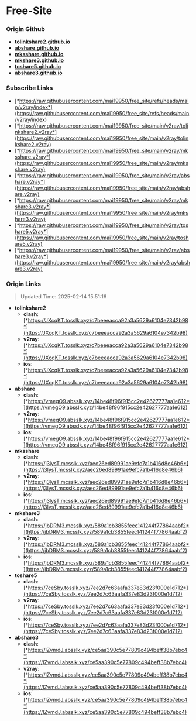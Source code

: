 # Free-Site

### Origin Github

- [**tolinkshare2.github.io**](https://github.com/tolinkshare2/tolinkshare2.github.io)
- [**abshare.github.io**](https://github.com/abshare/abshare.github.io)
- [**mksshare.github.io**](https://github.com/mksshare/mksshare.github.io)
- [**mkshare3.github.io**](https://github.com/mkshare3/mkshare3.github.io)
- [**toshare5.github.io**](https://github.com/toshare5/toshare5.github.io)
- [**abshare3.github.io**](https://github.com/abshare3/abshare3.github.io)

### Subscribe Links

- [*https://raw.githubusercontent.com/mai19950/free_site/refs/heads/main/v2ray/index*](https://raw.githubusercontent.com/mai19950/free_site/refs/heads/main/v2ray/index)
- [*https://raw.githubusercontent.com/mai19950/free_site/main/v2ray/tolinkshare2.v2ray*](https://raw.githubusercontent.com/mai19950/free_site/main/v2ray/tolinkshare2.v2ray)
- [*https://raw.githubusercontent.com/mai19950/free_site/main/v2ray/mksshare.v2ray*](https://raw.githubusercontent.com/mai19950/free_site/main/v2ray/mksshare.v2ray)
- [*https://raw.githubusercontent.com/mai19950/free_site/main/v2ray/abshare.v2ray*](https://raw.githubusercontent.com/mai19950/free_site/main/v2ray/abshare.v2ray)
- [*https://raw.githubusercontent.com/mai19950/free_site/main/v2ray/mkshare3.v2ray*](https://raw.githubusercontent.com/mai19950/free_site/main/v2ray/mkshare3.v2ray)
- [*https://raw.githubusercontent.com/mai19950/free_site/main/v2ray/toshare5.v2ray*](https://raw.githubusercontent.com/mai19950/free_site/main/v2ray/toshare5.v2ray)
- [*https://raw.githubusercontent.com/mai19950/free_site/main/v2ray/abshare3.v2ray*](https://raw.githubusercontent.com/mai19950/free_site/main/v2ray/abshare3.v2ray)

### Origin Links

> Updated Time: 2025-02-14 15:51:16

- **tolinkshare2**
  - **clash**: [*https://JXcqKT.tosslk.xyz/c7beeeacca92a3a5629a6104e7342b98*](https://JXcqKT.tosslk.xyz/c7beeeacca92a3a5629a6104e7342b98)
  - **v2ray**: [*https://JXcqKT.tosslk.xyz/c7beeeacca92a3a5629a6104e7342b98*](https://JXcqKT.tosslk.xyz/c7beeeacca92a3a5629a6104e7342b98)
  - **ios**: [*https://JXcqKT.tosslk.xyz/c7beeeacca92a3a5629a6104e7342b98*](https://JXcqKT.tosslk.xyz/c7beeeacca92a3a5629a6104e7342b98)
- **abshare**
  - **clash**: [*https://vmegO9.absslk.xyz/14be48f96f915cc2e42627777aa1e612*](https://vmegO9.absslk.xyz/14be48f96f915cc2e42627777aa1e612)
  - **v2ray**: [*https://vmegO9.absslk.xyz/14be48f96f915cc2e42627777aa1e612*](https://vmegO9.absslk.xyz/14be48f96f915cc2e42627777aa1e612)
  - **ios**: [*https://vmegO9.absslk.xyz/14be48f96f915cc2e42627777aa1e612*](https://vmegO9.absslk.xyz/14be48f96f915cc2e42627777aa1e612)
- **mksshare**
  - **clash**: [*https://j3lysT.mcsslk.xyz/aec26ed89991ae9efc7a1b416d8e46b6*](https://j3lysT.mcsslk.xyz/aec26ed89991ae9efc7a1b416d8e46b6)
  - **v2ray**: [*https://j3lysT.mcsslk.xyz/aec26ed89991ae9efc7a1b416d8e46b6*](https://j3lysT.mcsslk.xyz/aec26ed89991ae9efc7a1b416d8e46b6)
  - **ios**: [*https://j3lysT.mcsslk.xyz/aec26ed89991ae9efc7a1b416d8e46b6*](https://j3lysT.mcsslk.xyz/aec26ed89991ae9efc7a1b416d8e46b6)
- **mkshare3**
  - **clash**: [*https://jbDRM3.mcsslk.xyz/589a1cb3855feec141244f77864aabf2*](https://jbDRM3.mcsslk.xyz/589a1cb3855feec141244f77864aabf2)
  - **v2ray**: [*https://jbDRM3.mcsslk.xyz/589a1cb3855feec141244f77864aabf2*](https://jbDRM3.mcsslk.xyz/589a1cb3855feec141244f77864aabf2)
  - **ios**: [*https://jbDRM3.mcsslk.xyz/589a1cb3855feec141244f77864aabf2*](https://jbDRM3.mcsslk.xyz/589a1cb3855feec141244f77864aabf2)
- **toshare5**
  - **clash**: [*https://7ceSby.tosslk.xyz/7ee2d7c63aafa337e83d23f000e1d712*](https://7ceSby.tosslk.xyz/7ee2d7c63aafa337e83d23f000e1d712)
  - **v2ray**: [*https://7ceSby.tosslk.xyz/7ee2d7c63aafa337e83d23f000e1d712*](https://7ceSby.tosslk.xyz/7ee2d7c63aafa337e83d23f000e1d712)
  - **ios**: [*https://7ceSby.tosslk.xyz/7ee2d7c63aafa337e83d23f000e1d712*](https://7ceSby.tosslk.xyz/7ee2d7c63aafa337e83d23f000e1d712)
- **abshare3**
  - **clash**: [*https://IZvmdJ.absslk.xyz/ce5aa390c5e77809c494beff38b7ebc4*](https://IZvmdJ.absslk.xyz/ce5aa390c5e77809c494beff38b7ebc4)
  - **v2ray**: [*https://IZvmdJ.absslk.xyz/ce5aa390c5e77809c494beff38b7ebc4*](https://IZvmdJ.absslk.xyz/ce5aa390c5e77809c494beff38b7ebc4)
  - **ios**: [*https://IZvmdJ.absslk.xyz/ce5aa390c5e77809c494beff38b7ebc4*](https://IZvmdJ.absslk.xyz/ce5aa390c5e77809c494beff38b7ebc4)
